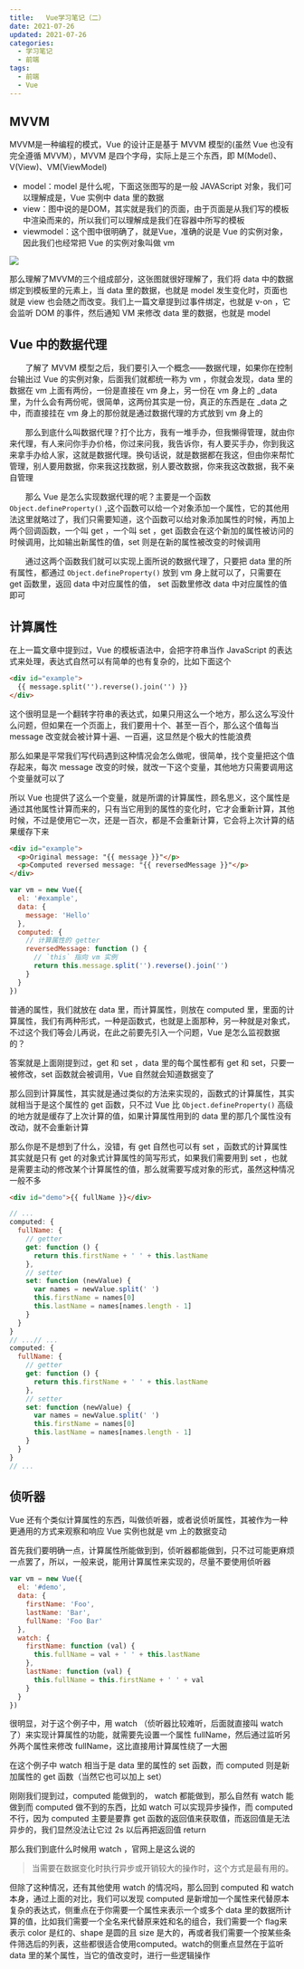 ```yaml
---
title: 	 Vue学习笔记（二）
date: 2021-07-26
updated: 2021-07-26
categories:
  - 学习笔记
  - 前端
tags:
  - 前端
  - Vue
---
```


## MVVM

MVVM是一种编程的模式，Vue 的设计正是基于 MVVM 模型的(虽然 Vue 也没有完全遵循 MVVM），MVVM 是四个字母，实际上是三个东西，即 M(Model)、V(View)、VM(ViewModel)

- model：model 是什么呢，下面这张图写的是一般 JAVAScript 对象，我们可以理解成是，Vue 实例中 data 里的数据
- view：图中说的是DOM，其实就是我们的页面，由于页面是从我们写的模板中渲染而来的，所以我们可以理解成是我们在容器中所写的模板
- viewmodel：这个图中很明确了，就是Vue，准确的说是 Vue 的实例对象，因此我们也经常把 Vue 的实例对象叫做 vm

![](https://img.blueflame.org.cn/images/2021/07/26/b6e2a31e58d1.png)

那么理解了MVVM的三个组成部分，这张图就很好理解了，我们将 data 中的数据绑定到模板里的元素上，当 data 里的数据，也就是 model 发生变化时，页面也就是 view 也会随之而改变。我们上一篇文章提到过事件绑定，也就是 v-on ，它会监听 DOM 的事件，然后通知 VM 来修改 data 里的数据，也就是 model

## Vue 中的数据代理

&emsp;&emsp;了解了 MVVM 模型之后，我们要引入一个概念——数据代理，如果你在控制台输出过 Vue 的实例对象，后面我们就都统一称为 vm ，你就会发现，data 里的数据在 vm 上面有两份，一份是直接在 vm 身上，另一份在 vm 身上的 _data 里，为什么会有两份呢，很简单，这两份其实是一份，真正的东西是在 _data 之中，而直接挂在 vm 身上的那份就是通过数据代理的方式放到 vm 身上的

&emsp;&emsp;那么到底什么叫数据代理？打个比方，我有一堆手办，但我懒得管理，就由你来代理，有人来问你手办价格，你过来问我，我告诉你，有人要买手办，你到我这来拿手办给人家，这就是数据代理。换句话说，就是数据都在我这，但由你来帮忙管理，别人要用数据，你来我这找数据，别人要改数据，你来我这改数据，我不亲自管理

&emsp;&emsp;那么 Vue 是怎么实现数据代理的呢？主要是一个函数 `Object.defineProperty()` ,这个函数可以给一个对象添加一个属性，它的其他用法这里就略过了，我们只需要知道，这个函数可以给对象添加属性的时候，再加上两个回调函数，一个叫 get ，一个叫 set ，get 函数会在这个新加的属性被访问的时候调用，比如输出新属性的值，set 则是在新的属性被改变的时候调用

&emsp;&emsp;通过这两个函数我们就可以实现上面所说的数据代理了，只要把 data 里的所有属性，都通过 `Object.defineProperty()` 放到 vm 身上就可以了，只需要在 get 函数里，返回 data 中对应属性的值， set 函数里修改 data 中对应属性的值即可

## 计算属性

在上一篇文章中提到过，Vue 的模板语法中，会把字符串当作 JavaScript 的表达式来处理，表达式自然可以有简单的也有复杂的，比如下面这个

```html
<div id="example">
  {{ message.split('').reverse().join('') }}
</div>
```

这个很明显是一个翻转字符串的表达式，如果只用这么一个地方，那么这么写没什么问题，但如果在一个页面上，我们要用十个、甚至一百个，那么这个值每当 message 改变就会被计算十遍、一百遍，这显然是个极大的性能浪费

那么如果是平常我们写代码遇到这种情况会怎么做呢，很简单，找个变量把这个值存起来，每次 message 改变的时候，就改一下这个变量，其他地方只需要调用这个变量就可以了

所以 Vue 也提供了这么一个变量，就是所谓的计算属性，顾名思义，这个属性是通过其他属性计算而来的，只有当它用到的属性的变化时，它才会重新计算，其他时候，不过是使用它一次，还是一百次，都是不会重新计算，它会将上次计算的结果缓存下来

```html
<div id="example">
  <p>Original message: "{{ message }}"</p>
  <p>Computed reversed message: "{{ reversedMessage }}"</p>
</div>
```

```js
var vm = new Vue({
  el: '#example',
  data: {
    message: 'Hello'
  },
  computed: {
    // 计算属性的 getter
    reversedMessage: function () {
      // `this` 指向 vm 实例
      return this.message.split('').reverse().join('')
    }
  }
})
```

普通的属性，我们就放在 data 里，而计算属性，则放在 computed 里，里面的计算属性，我们有两种形式，一种是函数式，也就是上面那种，另一种就是对象式，不过这个我们等会儿再说，在此之前要先引入一个问题，Vue 是怎么监视数据的？

答案就是上面刚提到过，get 和 set ，data 里的每个属性都有 get 和 set，只要一被修改，set 函数就会被调用，Vue 自然就会知道数据变了

那么回到计算属性，其实就是通过类似的方法来实现的，函数式的计算属性，其实就相当于是这个属性的 get 函数，只不过 Vue 比 `Object.defineProperty()` 高级的地方就是缓存了上次计算的值，如果计算属性用到的 data 里的那几个属性没有改动，就不会重新计算

那么你是不是想到了什么，没错，有 get 自然也可以有 set ，函数式的计算属性其实就是只有 get 的对象式计算属性的简写形式，如果我们需要用到 set ，也就是需要主动的修改某个计算属性的值，那么就需要写成对象的形式，虽然这种情况一般不多

```html
<div id="demo">{{ fullName }}</div>
```

```js
// ...
computed: {
  fullName: {
    // getter
    get: function () {
      return this.firstName + ' ' + this.lastName
    },
    // setter
    set: function (newValue) {
      var names = newValue.split(' ')
      this.firstName = names[0]
      this.lastName = names[names.length - 1]
    }
  }
}
// ...// ...
computed: {
  fullName: {
    // getter
    get: function () {
      return this.firstName + ' ' + this.lastName
    },
    // setter
    set: function (newValue) {
      var names = newValue.split(' ')
      this.firstName = names[0]
      this.lastName = names[names.length - 1]
    }
  }
}
// ...
```

## 侦听器

Vue 还有个类似计算属性的东西，叫做侦听器，或者说侦听属性，其被作为一种更通用的方式来观察和响应 Vue 实例也就是 vm 上的数据变动

首先我们要明确一点，计算属性所能做到到，侦听器都能做到，只不过可能更麻烦一点罢了，所以，一般来说，能用计算属性来实现的，尽量不要使用侦听器

```js
var vm = new Vue({
  el: '#demo',
  data: {
    firstName: 'Foo',
    lastName: 'Bar',
    fullName: 'Foo Bar'
  },
  watch: {
    firstName: function (val) {
      this.fullName = val + ' ' + this.lastName
    },
    lastName: function (val) {
      this.fullName = this.firstName + ' ' + val
    }
  }
})
```

很明显，对于这个例子中，用 watch （侦听器比较难听，后面就直接叫 watch了）来实现计算属性的功能，就需要先设置一个属性 fullName，然后通过监听另外两个属性来修改 fullName，这比直接用计算属性绕了一大圈

在这个例子中 watch 相当于是 data 里的属性的 set 函数，而 computed 则是新加属性的 get 函数（当然它也可以加上 set）

刚刚我们提到过，computed 能做到的， watch 都能做到，那么自然有 watch 能做到而 computed 做不到的东西，比如 watch 可以实现异步操作，而 computed 不行，因为 computed 主要是要靠 get 函数的返回值来获取值，而返回值是无法异步的，我们显然没法让它过 2s 以后再把返回值 return

那么我们到底什么时候用 watch ，官网上是这么说的

> 当需要在数据变化时执行异步或开销较大的操作时，这个方式是最有用的。

但除了这种情况，还有其他使用 watch 的情况吗，那么回到 computed 和 watch 本身，通过上面的对比，我们可以发现 computed 是新增加一个属性来代替原本复杂的表达式，侧重点在于你需要一个属性来表示一个或多个 data 里的数据所计算的值，比如我们需要一个全名来代替原来姓和名的组合，我们需要一个 flag来表示 color 是红的、shape 是圆的且 size 是大的，再或者我们需要一个按某些条件筛选后的列表，这些都很适合使用computed。watch的侧重点显然在于监听 data 里的某个属性，当它的值改变时，进行一些逻辑操作
